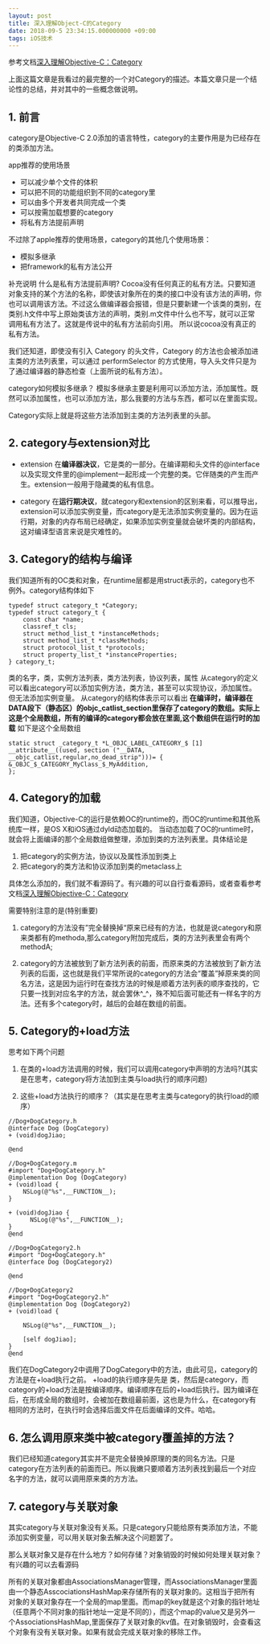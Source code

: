 ```yaml
---
layout: post
title: 深入理解Object-C的Category
date: 2018-09-5 23:34:15.000000000 +09:00
tags: iOS技术
---
```

参考文档[深入理解Objective-C：Category](https://tech.meituan.com/DiveIntoCategory.html)

上面这篇文章是我看过的最完整的一个对Category的描述。本篇文章只是一个结论性的总结，并对其中的一些概念做说明。

## 1. 前言
category是Objective-C 2.0添加的语言特性，category的主要作用是为已经存在的类添加方法。

app推荐的使用场景
- 可以减少单个文件的体积 
- 可以把不同的功能组织到不同的category里 
- 可以由多个开发者共同完成一个类 
- 可以按需加载想要的category 
- 将私有方法提前声明
 
不过除了apple推荐的使用场景，category的其他几个使用场景：
- 模拟多继承
- 把framework的私有方法公开

补充说明
什么是私有方法提前声明?
Cocoa没有任何真正的私有方法。只要知道对象支持的某个方法的名称，即使该对象所在的类的接口中没有该方法的声明，你也可以调用该方法。不过这么做编译器会报错，但是只要新建一个该类的类别，在类别.h文件中写上原始类该方法的声明，类别.m文件中什么也不写，就可以正常调用私有方法了。这就是传说中的私有方法前向引用。 所以说cocoa没有真正的私有方法。

我们还知道，即使没有引入 Category 的头文件，Category 的方法也会被添加进主类的方法列表里，可以通过 performSelector 的方式使用，导入头文件只是为了通过编译器的静态检查（上面所说的私有方法）。

category如何模拟多继承？
模拟多继承主要是利用可以添加方法，添加属性。既然可以添加属性，也可以添加方法，那么我要的方法与东西，都可以在里面实现。

>
Category实际上就是将这些方法添加到主类的方法列表里的头部。

## 2. category与extension对比

- extension
在**编译器决议**，它是类的一部分。在编译期和头文件的@interface以及实现文件里的@implement一起形成一个完整的类。它伴随类的产生而产生。extension一般用于隐藏类的私有信息。

- category
在**运行期决议**，就category和extension的区别来看，可以推导出，extension可以添加实例变量，而category是无法添加实例变量的。因为在运行期，对象的内存布局已经确定，如果添加实例变量就会破坏类的内部结构，这对编译型语言来说是灾难性的。

## 3. Category的结构与编译
我们知道所有的OC类和对象，在runtime层都是用struct表示的，category也不例外。category结构体如下

```
typedef struct category_t *Category;
typedef struct category_t {
    const char *name;
    classref_t cls;
    struct method_list_t *instanceMethods;
    struct method_list_t *classMethods;
    struct protocol_list_t *protocols;
    struct property_list_t *instanceProperties;
} category_t;

```

类的名字，类，实例方法列表，类方法列表，协议列表，属性
从category的定义可以看出category可以添加实例方法，类方法，甚至可以实现协议，添加属性。但无法添加实例变量。
从category的结构体表示可以看出
**在编译时，编译器在DATA段下（静态区）的objc_catlist_section里保存了category的数组。实际上这是个全局数组，所有的编译的category都会放在里面,这个数组供在运行时的加载**
如下是这个全局数组

```
static struct _category_t *L_OBJC_LABEL_CATEGORY_$ [1] __attribute__((used, section ("__DATA, __objc_catlist,regular,no_dead_strip")))= {
&_OBJC_$_CATEGORY_MyClass_$_MyAddition,
};
```

## 4. Category的加载
我们知道，Objective-C的运行是依赖OC的runtime的，而OC的runtime和其他系统库一样，是OS X和iOS通过dyld动态加载的。
当动态加载了OC的runtime时，就会将上面编译的那个全局数组做整理，添加到类的方法列表里。具体结论是

1. 把category的实例方法，协议以及属性添加到类上
2. 把category的类方法和协议添加到类的metaclass上

具体怎么添加的，我们就不看源码了。有兴趣的可以自行查看源码，或者查看参考文档[深入理解Objective-C：Category](https://tech.meituan.com/DiveIntoCategory.html)

需要特别注意的是(特别重要)

1. category的方法没有”完全替换掉“原来已经有的方法，也就是说category和原来类都有的methoda,那么category附加完成后，类的方法列表里会有两个methodA;

2. category的方法被放到了新方法列表的前面，而原来类的方法被放到了新方法列表的后面，这也就是我们平常所说的category的方法会“覆盖”掉原来类的同名方法，这是因为运行时在查找方法的时候是顺着方法列表的顺序查找的，它只要一找到对应名字的方法，就会罢休^_^，殊不知后面可能还有一样名字的方法。还有多个category时，越后的会越在数组的前面。

## 5. Category的+load方法
思考如下两个问题

1. 在类的+load方法调用的时候，我们可以调用category中声明的方法吗?(其实是在思考，category将方法加到主类与load执行的顺序问题)

2. 这些+load方法执行的顺序？（其实是在思考主类与category的执行load的顺序）

```
//Dog+DogCategory.h
@interface Dog (DogCategory)
+ (void)dogJiao;

@end
```
```
//Dog+DogCategory.m
#import "Dog+DogCategory.h"
@implementation Dog (DogCategory)
+ (void)load {
    NSLog(@"%s",__FUNCTION__);
}

+ (void)dogJiao {
      NSLog(@"%s",__FUNCTION__);
}
@end
```
```
//Dog+DogCategory2.h
#import "Dog+DogCategory.h"
@interface Dog (DogCategory2)

@end
```
```
//Dog+DogCategory2
#import "Dog+DogCategory2.h"
@implementation Dog (DogCategory2)
+ (void)load {
    
    NSLog(@"%s",__FUNCTION__);
    
    [self dogJiao];
}
@end
```
我们在DogCategory2中调用了DogCategory中的方法，由此可见，category的方法是在+load执行之前。
+load的执行顺序是先是 类，然后是category，而category的+load方法是按编译顺序。编译顺序在后的+load后执行。因为编译在后，在形成全局的数组时，会被加在数组最前面，这也是为什么，在category有相同的方法时，在执行时会选择后面文件在后面编译的文件。哈哈。

## 6. 怎么调用原来类中被category覆盖掉的方法？
我们已经知道category其实并不是完全替换掉原理的类的同名方法。只是category在方法列表的前面而已。所以我嫩只要顺着方法列表找到最后一个对应名字的方法，就可以调用原来类的方方法。

## 7. category与关联对象
其实category与关联对象没有关系。只是category只能给原有类添加方法，不能添加实例变量，可以用关联对象去解决这个问题罢了。

那么关联对象又是存在什么地方？如何存储？对象销毁的时候如何处理关联对象？
有兴趣的可以去看源码

所有的关联对象都由AssociationsManager管理，而AssociationsManager里面由一个静态AsscociationsHashMap来存储所有的关联对象的。这相当于把所有对象的关联对象存在一个全局的map里面。而map的key就是这个对象的指针地址（任意两个不同对象的指针地址一定是不同的），而这个map的value又是另外一个AssociationsHashMap,里面保存了关联对象的kv值。在对象销毁时，会查看这个对象有没有关联对象。如果有就会完成关联对象的移除工作。

